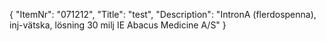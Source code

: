 {
  "ItemNr": "071212",
  "Title": "test",
  "Description": "IntronA (flerdospenna), inj-vätska, lösning 30 milj IE Abacus Medicine A/S"
}